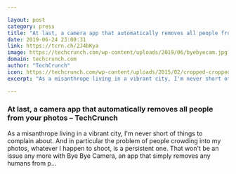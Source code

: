 ```yaml
---

layout: post
category: press
title: "At last, a camera app that automatically removes all people from your photos"
date: 2019-06-24 23:00:31
link: https://tcrn.ch/2J4bKya
image: https://techcrunch.com/wp-content/uploads/2019/06/byebyecam.jpg?w=764
domain: techcrunch.com
author: "TechCrunch"
icon: https://techcrunch.com/wp-content/uploads/2015/02/cropped-cropped-favicon-gradient.png?w=180
excerpt: "As a misanthrope living in a vibrant city, I'm never short of things to complain about. And in particular the problem of people crowding into my photos, whatever I happen to shoot, is a persistent one. That won't be an issue any more with Bye Bye Camera, an app that simply removes any humans from p…"

---
```


### At last, a camera app that automatically removes all people from your photos – TechCrunch

As a misanthrope living in a vibrant city, I'm never short of things to complain about. And in particular the problem of people crowding into my photos, whatever I happen to shoot, is a persistent one. That won't be an issue any more with Bye Bye Camera, an app that simply removes any humans from p…